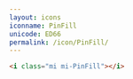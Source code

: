 ```yaml
---
layout: icons
iconname: PinFill
unicode: ED66
permalink: /icon/PinFill/
---
```


``` html
<i class="mi mi-PinFill"></i>
```
